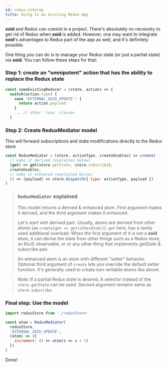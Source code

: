 ```yaml
---
id: redux-interop
title: Using in an existing Redux App
---
```


**xoid** and Redux can coexist in a project. There's absolutely no necessity to get rid of Redux when **xoid** is added. However, one may want to integrate **xoid**'s advantages to Redux part of the app as well, and it's definitely possible. 

One thing you can do is to manage your Redux state (or just a partial state) via **xoid**. You can follow these steps for that:

### Step 1: create an "omnipotent" action that has the ability to replace the Redux state

```js
const someExistingReducer = (state, action) => {
  switch(action.type) {
    case 'EXTERNAL_XOID_UPDATE': {
      return action.payload
    }
    ... // other `case` clauses
  }
```

### Step 2: Create ReduxMediator model
This will forward subscriptions and state modifications directly to the Redux store

```js
const ReduxMediator = (store, actionType, createUsables) => create(
  // make it derived (explained below)
  (get) => get(store.getState, store.subscribe), 
  createUsables,
  // make it enhanced (explained below)
  () => (payload) => store.dispatch({ type: actionType, payload })
)
```

> ### `ReduxMediator` explained
>
> This model returns a derived & enhanced atom. First argument makes it derived, and the third argument makes it enhanced.
>
> Let's start with derived part. Usually, atoms are derived from other atoms (as `create(get => get(otherAtom))`). `get` here, has a rarely used additional overload. When the first argument of it is not a **xoid** atom, it can derive the state from other things such as a Redux store, an RxJS observable, or or any other thing that implements getState & subscribe pair.
>
> An enhanced atom is an atom with different "setter" behavior. Optional third argument of `create` lets you override the default setter function. It's generally used to create non-writable atoms like above.

> Note: If a partial Redux state is desired, A selector instead of the `store.getState` can be used. Second argument remains same as `store.subscribe`.

### Final step: Use the model

```js
import reduxStore from './reduxStore'

const atom = ReduxMediator(
  reduxStore, 
  'EXTERNAL_XOID_UPDATE',
  (atom) => ({
    increment: () => atom(s => s + 1)
  })
)
```

Done!